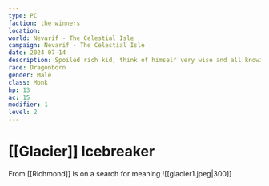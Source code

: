 ```yaml
---
type: PC
faction: the winners
location: 
world: Nevarif - The Celestial Isle
campaign: Nevarif - The Celestial Isle
date: 2024-07-14
description: Spoiled rich kid, think of himself very wise and all knowing. Seeking enlightenment in very materialistic world
race: Dragonborn
gender: Male
class: Monk
hp: 13
ac: 15
modifier: 1
level: 2
---
```

#  [[Glacier]] Icebreaker

From [[Richmond]]
Is on a search for meaning 
![[glacier1.jpeg|300]]